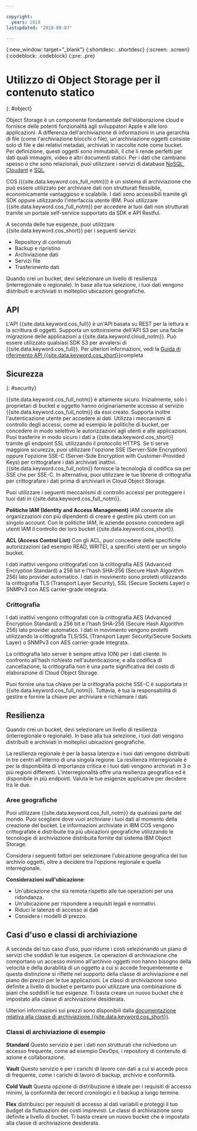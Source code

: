 ```yaml
---

copyright:
  years: 2018
lastupdated: "2018-08-07"

---
```

{:new_window: target="_blank"}
{:shortdesc: .shortdesc}
{:screen: .screen}
{:codeblock: .codeblock}
{:pre: .pre}

# Utilizzo di Object Storage per il contenuto statico
{: #object}

Object Storage è un componente fondamentale dell'elaborazione cloud e fornisce delle potenti funzionalità agli sviluppatori Apple e alle loro applicazioni. A differenza dell'archiviazione di informazioni in una gerarchia di file (come l'archiviazione blocchi o file), un'archiviazione oggetti consiste solo di file e dei relativi metadati, archiviati in raccolte note come bucket. Per definizione, questi oggetti sono immutabili, il che li rende perfetti per dati quali immagini, video e altri documenti statici. Per i dati che cambiano spesso o che sono relazionali, puoi utilizzare i servizi di database [NoSQL](/docs/swift/data/nosql.html), [Cloudant](/docs/swift/data/cloudant.html) e [SQL](/docs/swift/data/sql.html).

COS ({{site.data.keyword.cos_full_notm}}) è un sistema di archiviazione che può essere utilizzato per archiviare dati non strutturati flessibile, economicamente vantaggioso e scalabile. I dati sono accessibili tramite gli SDK oppure utilizzando l'interfaccia utente IBM. Puoi utilizzare {{site.data.keyword.cos_full_notm}} per accedere ai tuoi dati non strutturati tramite un portale self-service supportato da SDK e API Restful. 

A seconda delle tue esigenze, puoi utilizzare {{site.data.keyword.cos_short}} per i seguenti servizi:

* Repository di contenuti
* Backup e ripristino
* Archiviazione dati
* Servizi file
* Trasferimento dati

Quando crei un bucket, devi selezionare un livello di resilienza (interregionale o regionale). In base alla tua selezione, i tuoi dati vengono distribuiti e archiviati in molteplici ubicazioni geografiche.

## API

L'API {{site.data.keyword.cos_full}} è un'API basata su REST per la lettura e la scrittura di oggetti. Supporta un sottoinsieme dell'API S3 per una facile migrazione delle applicazioni a {{site.data.keyword.cloud_notm}}. Può essere utilizzato qualsiasi SDK S3 per avvalersi di {{site.data.keyword.cos_full}}. Per ulteriori informazioni, vedi la [Guida di riferimento API {{site.data.keyword.cos_short}}](docs/services/cloud-object-storage/api-reference/about-compatibility-api.html#about-the-ibm-cloud-object-storage-api)completa

## Sicurezza
{: #security}

{{site.data.keyword.cos_full_notm}} è altamente sicuro. Inizialmente, solo i proprietari di bucket e oggetto hanno originariamente accesso al servizio {{site.data.keyword.cos_full_notm}} da essi creato. Supporta inoltre l'autenticazione utente per accedere ai dati. Utilizza i meccanismi di controllo degli accessi, come ad esempio le politiche di bucket, per concedere in modo selettivo le autorizzazioni agli utenti e alle applicazioni. Puoi trasferire in modo sicuro i dati a {{site.data.keyword.cos_short}} tramite gli endpoint SSL utilizzando il protocollo HTTPS. Se ti serve maggiore sicurezza, puoi utilizzare l'opzione SSE (Server-Side Encryption) oppure l'opzione SSE-C (Server-Side Encryption with Customer-Provided Keys) per crittografare i dati archiviati inattivi. {{site.data.keyword.cos_full_notm}} fornisce la tecnologia di codifica sia per SSE che per SSE-C. In alternativa, puoi utilizzare le tue librerie di crittografia per crittografare i dati prima di archiviarli in Cloud Object Storage.

Puoi utilizzare i seguenti meccanismi di controllo accessi per proteggere i tuoi dati in {{site.data.keyword.cos_full_notm}}.

**Politiche IAM (Identity and Access Management)**
IAM consente alle organizzazioni con più dipendenti di creare e gestire più utenti con un singolo account. Con le politiche IAM, le aziende possono concedere agli utenti IAM il controllo dei loro bucket {{site.data.keyword.cos_short}}.

**ACL (Access Control List)**
Con gli ACL, puoi concedere delle specifiche autorizzazioni (ad esempio READ, WRITE), a specifici utenti per un singolo bucket.

I dati inattivi vengono crittografati con la crittografia AES (Advanced Encryption Standard) a 256 bit e l'hash SHA-256 (Secure Hash Algorithm 256) lato provider automatico. I dati in movimento sono protetti utilizzando la crittografia TLS (Transport Layer Security), SSL (Secure Sockets Layer) o SNMPv3 con AES carrier-grade integrata.

### Crittografia

I dati inattivi vengono crittografati con la crittografia AES (Advanced Encryption Standard) a 256 bit e l'hash SHA-256 (Secure Hash Algorithm 256) lato provider automatico. I dati in movimento vengono protetti utilizzando la crittografia TLS/SSL (Transport Layer Security/Secure Sockets Layer) o SNMPv3 con AES carrier-grade integrata.

La crittografia lato server è sempre attiva (ON) per i dati cliente. In confronto all'hash richiesto nell'autenticazione, e alla codifica di cancellazione, la crittografia non è una parte significativa del costo di elaborazione di Cloud Object Storage.

Puoi fornire una tua chiave per la crittografia poiché SSE-C è supportata in {{site.data.keyword.cos_full_notm}}. Tuttavia, è tua la responsabilità di gestire e fornire la chiave per archiviare e richiamare i dati.

## Resilienza

Quando crei un bucket, devi selezionare un livello di resilienza (interregionale o regionale). In base alla tua selezione, i tuoi dati vengono distribuiti e archiviati in molteplici ubicazioni geografiche.

La resilienza regionale è per la bassa latenza e i tuoi dati vengono distribuiti in tre centri all'interno di una singola regione. La resilienza interregionale è per la disponibilità di importanza critica e i tuoi dati vengono archiviati in 3 o più regioni differenti. L'interregionalità offre una resilienza geografica ed è disponibile in più endpoint. Valuta le tue esigenze applicative per decidere tra le due.

### Aree geografiche

Puoi utilizzare {{site.data.keyword.cos_full_notm}} da qualsiasi parte del mondo. Puoi scegliere dove vuoi archiviare i tuoi dati al momento della creazione del bucket. Le informazioni archiviate in IBM COS vengono crittografate e distribuite tra più ubicazioni geografiche utilizzando le tecnologie di archiviazione distribuita fornite dal sistema IBM Object Storage. 

Considera i seguenti fattori per selezionare l'ubicazione geografica del tuo archivio oggetti, oltre a decidere tra l'opzione regionale e quella interregionale.

**Considerazioni sull'ubicazione**:
* Un'ubicazione che sia remota rispetto alle tue operazioni per una ridondanza.
* Un'ubicazione per rispondere a requisiti legali e normativi.
* Riduci le latenze di accesso ai dati
* Considera i modelli di prezzo.

## Casi d'uso e classi di archiviazione

A seconda del tuo caso d'uso, puoi ridurre i costi selezionando un piano di servizi che soddisfi le tue esigenze. Le operazioni di archiviazione che comportano un accesso minimo all'archivio oggetti non hanno bisogno della velocità e della durabilità di un oggetto a cui si accede frequentemente e questa distinzione si riflette nel supporto della classe di archiviazione e nel piano dei prezzi per le tue applicazioni. Le classi di archiviazione sono definite a livello di bucket e pertanto puoi utilizzare una combinazione di piani che soddisfi le tue esigenze. Ti basta creare un nuovo bucket che è impostato alla classe di archiviazione desiderata.

Ulteriori informazioni sui prezzi sono disponibili dalla [documentazione relativa alla classe di archiviazione {{site.data.keyword.cos_short}}](/docs/services/cloud-object-storage/help/billing.html#ibm-cos-pricing).

### Classi di archiviazione di esempio

**Standard**
Questo servizio è per i dati non strutturati che richiedono un accesso frequente, come ad esempio DevOps, i repository di contenuto di azione e collaborazione.

**Vault**
Questo servizio è per i carichi di lavoro con dati a cui si accede poco di frequente, come i carichi di lavoro di backup, archivio e conformità.

**Cold Vault**
Questa opzione di distribuzione è ideale per i requisiti di accesso minimi, la conformità dei record cronologici e il backup a lungo termine.

**Flex** distribuisci per requisiti di accesso ai dati variabili e proteggi il tuo budget da fluttuazioni dei costi imprevisti.
Le classi di archiviazione sono definite a livello di bucket. Ti basta creare un nuovo bucket che è impostato alla classe di archiviazione desiderata.
